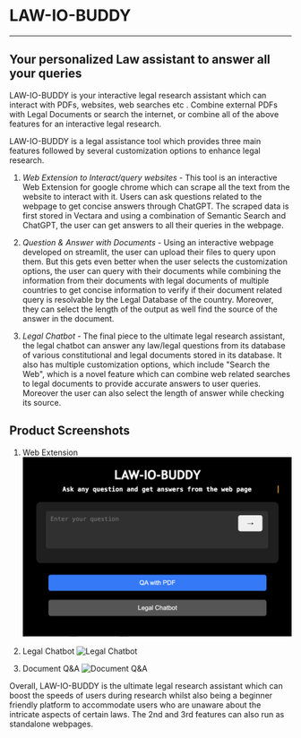 # LAW-IO-BUDDY
---
## Your personalized Law assistant to answer all your queries


LAW-IO-BUDDY is your interactive legal research assistant which can interact with PDFs, websites, web searches etc . Combine external PDFs with Legal Documents or search the internet, or combine all of the above features for an interactive legal research.

LAW-IO-BUDDY is a legal assistance tool which provides three main features followed by several customization options to enhance legal research. 

1. *_Web Extension to Interact/query websites_* - This tool is an interactive Web Extension for google chrome which can scrape all the text from the website to interact with it. Users can ask questions related to the webpage to get concise answers through ChatGPT. The scraped data is first stored in Vectara and using a combination of Semantic Search and ChatGPT, the user can get answers to all their queries in the webpage.

2. *_Question & Answer with Documents_* - Using an interactive webpage developed on streamlit, the user can upload their files to query upon them. But this gets even better when the user selects the customization options, the user can query with their documents while combining the information from their documents with legal documents of multiple countries to get concise information to verify if their document related query is resolvable by the Legal Database of the country. Moreover, they can select the length of the output as well find the source of the answer in the document. 

3. *_Legal Chatbot_* - The final piece to the ultimate legal research assistant, the legal chatbot can answer any law/legal questions from its database of various constitutional and legal documents stored in its database. It also has multiple customization options, which include "Search the Web", which is a novel feature which can combine web related searches to legal documents to provide accurate answers to user queries. Moreover the user can also select the length of answer while checking its source.


## Product Screenshots

1. Web Extension 
![Extension](./extension/images/Extension.png)

2. Legal Chatbot
![Legal Chatbot]()

3. Document Q&A
![Document Q&A]()


Overall, LAW-IO-BUDDY is the ultimate legal research assistant which can boost the speeds of users during research whilst also being a beginner friendly platform to accommodate users who are unaware about the intricate aspects of certain laws. The 2nd and 3rd features can also run as standalone webpages.
